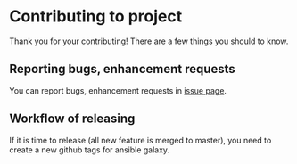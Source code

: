 # Contributing to project

Thank you for your contributing! There are a few things you should to know.

## Reporting bugs, enhancement requests

You can report bugs, enhancement requests in [issue page](https://github.com/NIFTYCloud/ansible-role-niftycloud/issues).

## Workflow of releasing

If it is time to release (all new feature is merged to master), you need to create a new github tags for ansible galaxy.
